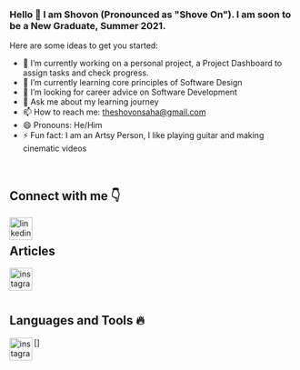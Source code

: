### Hello 👋 I am Shovon (Pronounced as "Shove On"). I am soon to be a New Graduate, Summer 2021.

Here are some ideas to get you started:

- 🔭 I’m currently working on a personal project, a Project Dashboard to assign tasks and check progress. 
- 🌱 I’m currently learning core principles of Software Design 
- 🤔 I’m looking for career advice on Software Development
- 💬 Ask me about my learning journey
- 📫 How to reach me: theshovonsaha@gmail.com
- 😄 Pronouns: He/Him
- ⚡ Fun fact: I am an Artsy Person, I like playing guitar and making cinematic videos
<br />

## Connect with me :point_down:

[<img align='left' src='https://cdn.jsdelivr.net/npm/simple-icons@3.0.1/icons/linkedin.svg' alt='linkedin' height='40'>](https://www.linkedin.com/in/theshovonsaha/)
<br />
## Articles
[<img align='left' src='https://cdn.jsdelivr.net/npm/simple-icons@3.0.1/icons/medium.svg' alt='instagram' height='40'>](https://theshovonsaha.medium.com/)  

<br />
<br />
<br />

## Languages and Tools  :fire:
[<img align='left' src='https://cdn.jsdelivr.net/npm/simple-icons@3.0.1/icons/java.svg' alt='instagram' height='40'>]

